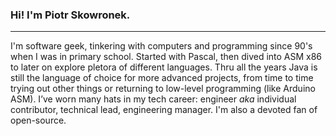 ### Hi! I'm Piotr Skowronek.
*  *  *  *  *

I'm software geek, tinkering with computers and programming since 90's when I was in primary school. Started with Pascal, then dived into ASM x86 to later on explore pletora of different languages. Thru all the years Java is still the language of choice for more advanced projects, from time to time trying out other things or returning to low-level programming (like Arduino ASM). I’ve worn many hats in my tech career: engineer _aka_ individual contributor, technical lead, engineering manager. I'm also a devoted fan of open-source.

<!--
**pskowronek/pskowronek** is a ✨ _special_ ✨ repository because its `README.md` (this file) appears on your GitHub profile.

Here are some ideas to get you started:

- 🔭 I’m currently working on ...
- 🌱 I’m currently learning ...
- 👯 I’m looking to collaborate on ...
- 🤔 I’m looking for help with ...
- 💬 Ask me about ...
- 📫 How to reach me: ...
- 😄 Pronouns: ...
- ⚡ Fun fact: ...
-->
